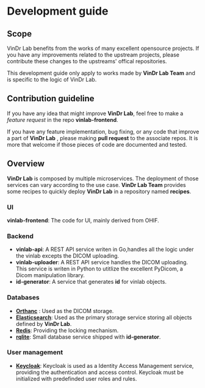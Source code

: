 # Development guide

## Scope

VinDr Lab benefits from the works of many excellent opensource
projects. If you have any improvements related to the upstream
projects, please contribute these changes to the upstreams' offical
repositories.

This development guide only apply to works made by **VinDr Lab Team** and
is specific to the logic of VinDr Lab.

## Contribution guideline

If you have any idea that might improve **VinDr Lab**, feel free to make
a _feature request_ in the repo **vinlab-frontend**.

If you have any feature implementation, bug fixing, or any code that
improve a part of **VinDr Lab** , please making **pull request** to the
associate repos. It is more that welcome if those pieces of code are
documented and tested.

## Overview

**VinDr Lab** is composed by multiple microservices. The deployment of
those services can vary according to the use case. **VinDr Lab Team**
provides some recipes to quickly deploy **VinDr Lab** in a repository
named **recipes**.

### UI

**vinlab-frontend**: The code for UI, mainly derived from OHIF.

### Backend

- **vinlab-api**: A REST API service writen in Go,handles all the
  logic under the vinlab excepts the DICOM uploading.
- **vinlab-uploader**: A REST API service handles the DICOM
  uploading. This service is writen in Python to utitlize the
  excellent PyDicom, a Dicom manipulation library.
- **id-generator**: A service that generates **id** for vinlab
  objects.

### Databases

- [**Orthanc**](https://www.orthanc-server.com/) : Used as the DICOM storage.
- [**Elasticsearch**](https://www.elastic.co/): Used as the primary storage service storing all
  objects defined by **VinDr Lab**.
- [**Redis**](https://redis.io/): Providing the locking mechanism.
- [**rqlite**](https://github.com/rqlite/rqlite): Small database service shipped with **id-generator**.

### User management

- [**Keycloak**](https://www.keycloak.org/): Keycloak is used as a Identity Access Management service,
  providing the authentication and access control. Keycloak must be
  initialized with predefinded user roles and rules.

&nbsp;